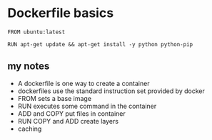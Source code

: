 # Dockerfile basics
```
FROM ubuntu:latest

RUN apt-get update && apt-get install -y python python-pip

```


## my notes
 - A dockerfile is one way to create a container
 - dockerfiles use the standard instruction set provided by docker
 - FROM sets a base image
 - RUN executes some command in the container
 - ADD and COPY put files in container
 - RUN COPY and ADD create layers
 - caching

